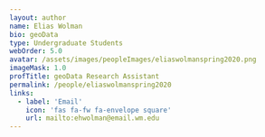 ```yaml
---
layout: author
name: Elias Wolman
bio: geoData
type: Undergraduate Students
webOrder: 5.0
avatar: /assets/images/peopleImages/eliaswolmanspring2020.png
imageMask: 1.0
profTitle: geoData Research Assistant
permalink: /people/eliaswolmanspring2020
links:
  - label: 'Email'
    icon: 'fas fa-fw fa-envelope square'
    url: mailto:ehwolman@email.wm.edu
---
```

